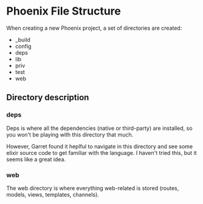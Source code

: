 # Phoenix File Structure
When creating a new Phoenix project, a set of directories are created:

* \_build
* config
* deps
* lib
* priv
* test
* web

## Directory description

### deps
Deps is where all the dependencies (native or third-party) are installed, so you won't be playing with this directory that much.

However, Garret found it heplful to navigate in this directory and see some elixir source code to get familiar with the language.
I haven't tried this, but it seems like a great idea.

### web
The web directory is where everything web-related is stored (routes, models, views, templates, channels). 
